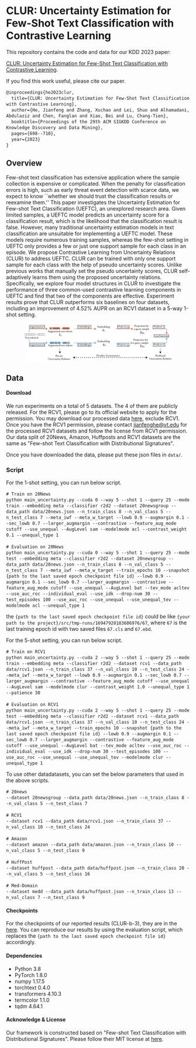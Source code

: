 # CLUR: Uncertainty Estimation for Few-Shot Text Classification with Contrastive Learning

This repository contains the code and data for our KDD 2023 paper:

[CLUR: Uncertainty Estimation for Few-Shot Text Classification with Contrastive Learning](https://dl.acm.org/doi/pdf/10.1145/3580305.3599276). 

If you find this work useful, please cite our paper.

```
@inproceedings{he2023clur,
  title={CLUR: Uncertainty Estimation for Few-Shot Text Classification with Contrastive Learning},
  author={He, Jianfeng and Zhang, Xuchao and Lei, Shuo and Alhamadani, Abdulaziz and Chen, Fanglan and Xiao, Bei and Lu, Chang-Tien},
  booktitle={Proceedings of the 29th ACM SIGKDD Conference on Knowledge Discovery and Data Mining},
  pages={698--710},
  year={2023}
}
```

## Overview

Few-shot text classification has extensive application where the sample collection is expensive or complicated. When the penalty for classification errors is high, such as early threat event detection with scarce data, we expect to know ``whether we should trust the classification results or reexamine them.'' This paper investigates the Uncertainty Estimation for Few-shot Text Classification (UEFTC), an unexplored research area. Given limited samples, a UEFTC model predicts an uncertainty score for a classification result, which is the likelihood that the classification result is false. However, many traditional uncertainty estimation models in text classification are unsuitable for implementing a UEFTC model. These models require numerous training samples, whereas the few-shot setting in UEFTC only provides a few or just one support sample for each class in an episode. We propose Contrastive Learning from Uncertainty Relations (CLUR) to address UEFTC. CLUR can be trained with only one support sample for each class with the help of pseudo uncertainty scores. Unlike previous works that manually set the pseudo uncertainty scores, CLUR self-adaptively learns them using the proposed uncertainty relations.  Specifically, we explore four model structures in CLUR to investigate the performance of three common-used contrastive learning components in UEFTC and find that two of the components are effective. Experiment results prove that CLUR outperforms six baselines on four datasets, including an improvement of 4.52\% AUPR on an RCV1 dataset in a 5-way 1-shot setting.

<p align="center">
<img src="src/global_view.png" width=80% />
</p>

## Data
#### Download

We run experiments on a total of 5 datasets. 
The 4 of them are publicly released. For the RCV1, please go to its official website to apply for the permission.
You may download our processed data [here](https://drive.google.com/drive/folders/1t32I9lNUsTReeX62a71BwfGmDfFDueP6?usp=sharing), exclude RCV1.
Once you have the RCV1 permission, please contact jianfenghe@vt.edu for the processed RCV1 datasets and follow the license from RCV1 permission.
Our data split of 20News, Amazon, Huffposts and RCV1 datasets are the same as "Few-shot Text Classification with Distributional Signatures".

Once you have downloaded the data, please put these json files in `data/`.

### Script
For the 1-shot setting, you can run below script.
```
# Train on 20News
python main_uncertainty.py --cuda 0 --way 5 --shot 1 --query 25 --mode train --embedding meta --classifier r2d2 --dataset 20newsgroup --data_path data/20news.json --n_train_class 8 --n_val_class 5 --n_test_class 7 --meta_iwf --meta_w_target --lowb 0.9 --augmargin 0.1 --sec_lowb 0.7 --larger_augmargin --contrastive --feature_aug_mode cutoff --use_unequal --AugLevel sam --modelmode acl --contrast_weight 0.1 --unequal_type 1

# Evaluation on 20News
python main_uncertainty.py --cuda 0 --way 5 --shot 1 --query 25 --mode test --embedding meta --classifier r2d2 --dataset 20newsgroup --data_path data/20news.json --n_train_class 8 --n_val_class 5 --n_test_class 7 --meta_iwf --meta_w_target --train_epochs 10 --snapshot {path to the last saved epoch checkpoint file id} --lowb 0.9 --augmargin 0.1 --sec_lowb 0.7 --larger_augmargin --contrastive --feature_aug_mode cutoff --use_unequal --AugLevel bat --tev_mode acltev --use_auc_roc --individual_eval --use_idk --drop-num 30 --test_episodes 100 --use_auc_roc --use_unequal --use_unequal_tev --modelmode acl --unequal_type 1
```

the `{path to the last saved epoch checkpoint file id}` could be like `{your path to the project}/src/tmp-runs/16947920183606976/67`, where `67` is the last training epoch id with two saved files `67.cls` and `67.ebd`. 


For the 5-shot setting, you can run below script.
```
# Train on RCV1
python main_uncertainty.py --cuda 2 --way 5 --shot 1 --query 25 --mode train --embedding meta --classifier r2d2 --dataset rcv1 --data_path data/rcv1.json --n_train_class 37 --n_val_class 10 --n_test_class 24 --meta_iwf --meta_w_target --lowb 0.9 --augmargin 0.1 --sec_lowb 0.7 --larger_augmargin --contrastive --feature_aug_mode cutoff --use_unequal --AugLevel sam --modelmode clur --contrast_weight 1.0 --unequal_type 1 --patience 30

# Evaluation on RCV1
python main_uncertainty.py --cuda 2 --way 5 --shot 1 --query 25 --mode test --embedding meta --classifier r2d2 --dataset rcv1 --data_path data/rcv1.json --n_train_class 37 --n_val_class 10 --n_test_class 24 --meta_iwf --meta_w_target --train_epochs 10 --snapshot {path to the last saved epoch checkpoint file id} --lowb 0.9 --augmargin 0.1 --sec_lowb 0.7 --larger_augmargin --contrastive --feature_aug_mode cutoff --use_unequal --AugLevel bat --tev_mode acltev --use_auc_roc --individual_eval --use_idk --drop-num 30 --test_episodes 100 --use_auc_roc --use_unequal --use_unequal_tev --modelmode clur --unequal_type 1
```

To use other datadatasets, you can set the below parameters that used in the above scripts.
```
# 20news
--dataset 20newsgroup --data_path data/20news.json --n_train_class 8 --n_val_class 5 --n_test_class 7

# RCV1
--dataset rcv1 --data_path data/rcv1.json --n_train_class 37 --n_val_class 10 --n_test_class 24

# Amazon
--dataset amazon --data_path data/amazon.json --n_train_class 10 --n_val_class 5 --n_test_class 9

# HuffPost
--dataset huffpost --data_path data/huffpost.json --n_train_class 20 --n_val_class 5 --n_test_class 16

# Med-Domain
--dataset medd --data_path data/huffpost.json --n_train_class 13 --n_val_class 7 --n_test_class 9
```


#### Checkpoints
For the checkpoints of our reported results (CLUR-b-3), they are in the [here](https://drive.google.com/drive/folders/1d4VkoIzmOvrN7r7mXXuB5OLBDNTzbhl4?usp=sharing).
You can reproduce our results by using the evaluation script, which replaces the `{path to the last saved epoch checkpoint file id}` accordingly.


#### Dependencies
- Python 3.8
- PyTorch 1.8.0
- numpy 1.17.5
- torchtext 0.4.0
- transformers 4.10.3
- termcolor 1.1.0
- tqdm 4.64.1


#### Acknowledge & License
Our framework is constructed based on "Few-shot Text Classification with Distributional Signatures".
Please follow their MIT license at [here](https://github.com/YujiaBao/Distributional-Signatures).


